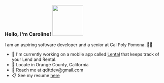 ### Hello, I'm Caroline! <img src="https://user-images.githubusercontent.com/56989578/132662582-2074d84d-73d9-411d-b7ee-cd651b905921.png" width="100"/> 

I am an aspiring software developer and a senior at Cal Poly Pomona. 👩‍🎓

- 📱 I'm currently working on a mobile app called [Lental](https://github.com/qdttdev/Lental) that keeps track of your Lend and Rental.
- 📍  Locate in Orange County, California
- 📧 Reach me at qdttdev@gmail.com
- 📋 See my resume [here](qdttdev.github.io/qdttdev/)

